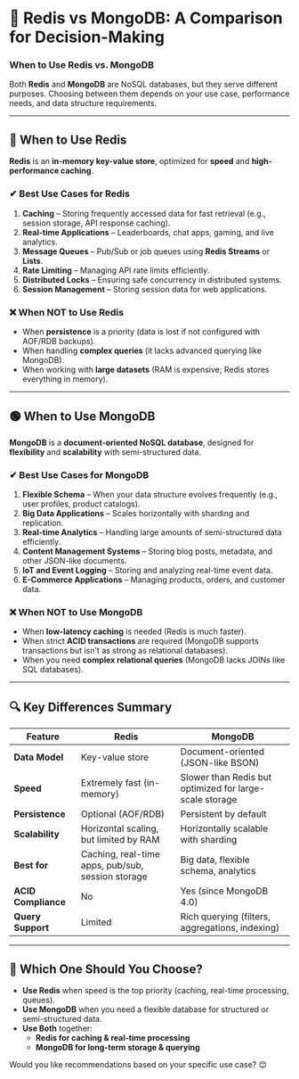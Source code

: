 # 📝 Redis vs MongoDB: A Comparison for Decision-Making

### **When to Use Redis vs. MongoDB**

Both **Redis** and **MongoDB** are NoSQL databases, but they serve different purposes. Choosing between them depends on your use case, performance needs, and data structure requirements.

---

## **🔴 When to Use Redis**
**Redis** is an **in-memory key-value store**, optimized for **speed** and **high-performance caching**.

### **✔ Best Use Cases for Redis**
1. **Caching** – Storing frequently accessed data for fast retrieval (e.g., session storage, API response caching).
2. **Real-time Applications** – Leaderboards, chat apps, gaming, and live analytics.
3. **Message Queues** – Pub/Sub or job queues using **Redis Streams** or **Lists**.
4. **Rate Limiting** – Managing API rate limits efficiently.
5. **Distributed Locks** – Ensuring safe concurrency in distributed systems.
6. **Session Management** – Storing session data for web applications.

### **❌ When NOT to Use Redis**
- When **persistence** is a priority (data is lost if not configured with AOF/RDB backups).
- When handling **complex queries** (it lacks advanced querying like MongoDB).
- When working with **large datasets** (RAM is expensive; Redis stores everything in memory).

---

## **🟢 When to Use MongoDB**
**MongoDB** is a **document-oriented NoSQL database**, designed for **flexibility** and **scalability** with semi-structured data.

### **✔ Best Use Cases for MongoDB**
1. **Flexible Schema** – When your data structure evolves frequently (e.g., user profiles, product catalogs).
2. **Big Data Applications** – Scales horizontally with sharding and replication.
3. **Real-time Analytics** – Handling large amounts of semi-structured data efficiently.
4. **Content Management Systems** – Storing blog posts, metadata, and other JSON-like documents.
5. **IoT and Event Logging** – Storing and analyzing real-time event data.
6. **E-Commerce Applications** – Managing products, orders, and customer data.

### **❌ When NOT to Use MongoDB**
- When **low-latency caching** is needed (Redis is much faster).
- When strict **ACID transactions** are required (MongoDB supports transactions but isn't as strong as relational databases).
- When you need **complex relational queries** (MongoDB lacks JOINs like SQL databases).

---

## **🔍 Key Differences Summary**

| Feature        | Redis | MongoDB |
|--------------|--------|---------|
| **Data Model** | Key-value store | Document-oriented (JSON-like BSON) |
| **Speed** | Extremely fast (in-memory) | Slower than Redis but optimized for large-scale storage |
| **Persistence** | Optional (AOF/RDB) | Persistent by default |
| **Scalability** | Horizontal scaling, but limited by RAM | Horizontally scalable with sharding |
| **Best for** | Caching, real-time apps, pub/sub, session storage | Big data, flexible schema, analytics |
| **ACID Compliance** | No | Yes (since MongoDB 4.0) |
| **Query Support** | Limited | Rich querying (filters, aggregations, indexing) |

---

## **🚀 Which One Should You Choose?**
- **Use Redis** when speed is the top priority (caching, real-time processing, queues).
- **Use MongoDB** when you need a flexible database for structured or semi-structured data.
- **Use Both** together:
    - **Redis for caching & real-time processing**
    - **MongoDB for long-term storage & querying**

Would you like recommendations based on your specific use case? 😊
